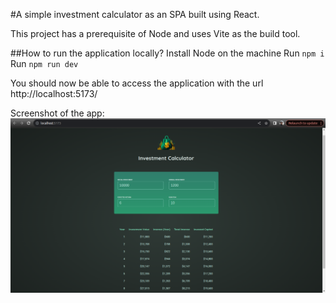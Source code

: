 #A simple investment calculator as an SPA built using React.

This project has a prerequisite of Node and uses Vite as the build tool.

##How to run the application locally?
Install Node on the machine
Run `npm i`
Run `npm run dev`

You should now be able to access the application with the url http://localhost:5173/

Screenshot of the app:
![Investment-Calculator-Screenshot](/docs/screenshots/Investment-Calculator-Screenshot.png?raw=true)